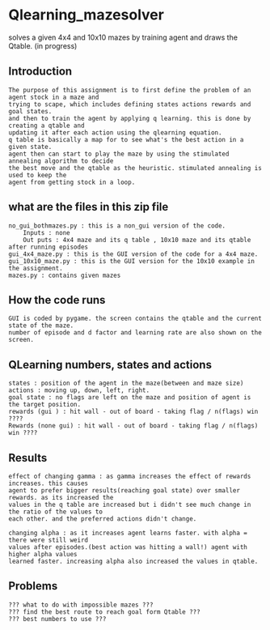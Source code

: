 # Qlearning_mazesolver
solves a given 4x4 and 10x10 mazes by training agent and draws the Qtable. (in progress)
## Introduction
    The purpose of this assignment is to first define the problem of an agent stock in a maze and 
    trying to scape, which includes defining states actions rewards and goal states. 
    and then to train the agent by applying q learning. this is done by creating a qtable and 
    updating it after each action using the qlearning equation.
    q table is basically a map for to see what's the best action in a given state.
    agent then can start to play the maze by using the stimulated annealing algorithm to decide 
    the best move and the qtable as the heuristic. stimulated annealing is used to keep the 
    agent from getting stock in a loop.

## what are the files in this zip file 
    no_gui_bothmazes.py : this is a non_gui version of the code.
        Inputs : none
        Out puts : 4x4 maze and its q table , 10x10 maze and its qtable after running episodes
    gui_4x4_maze.py : this is the GUI version of the code for a 4x4 maze.
    gui_10x10_maze.py : this is the GUI version for the 10x10 example in the assignment.
    mazes.py : contains given mazes

## How the code runs 
    GUI is coded by pygame. the screen contains the qtable and the current state of the maze. 
    number of episode and d factor and learning rate are also shown on the screen.

## QLearning numbers, states and actions 
    states : position of the agent in the maze(between and maze size) 
    actions : moving up, down, left, right.
    goal state : no flags are left on the maze and position of agent is the target position. 
    rewards (gui ) : hit wall - out of board - taking flag / n(flags) win ????
    Rewards (none gui) : hit wall - out of board - taking flag / n(flags) win ????

## Results 
    effect of changing gamma : as gamma increases the effect of rewards increases. this causes 
    agent to prefer bigger results(reaching goal state) over smaller rewards. as its increased the 
    values in the q table are increased but i didn't see much change in the ratio of the values to 
    each other. and the preferred actions didn't change.

    changing alpha : as it increases agent learns faster. with alpha = there were still weird 
    values after episodes.(best action was hitting a wall!) agent with higher alpha values 
    learned faster. increasing alpha also increased the values in qtable. 

## Problems 
    ??? what to do with impossible mazes ???
    ??? find the best route to reach goal form Qtable ???
    ??? best numbers to use ???
